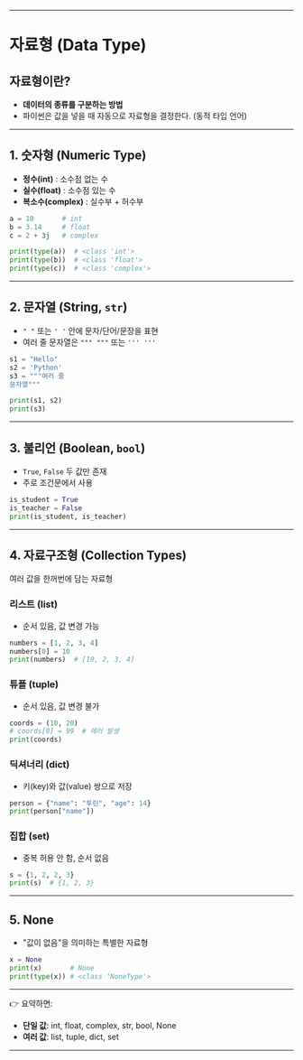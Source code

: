 
---

# 자료형 (Data Type)

## 자료형이란?

* **데이터의 종류를 구분하는 방법**
* 파이썬은 값을 넣을 때 자동으로 자료형을 결정한다. (동적 타입 언어)

---

## 1. 숫자형 (Numeric Type)

* **정수(int)** : 소수점 없는 수
* **실수(float)** : 소수점 있는 수
* **복소수(complex)** : 실수부 + 허수부

```python
a = 10       # int
b = 3.14     # float
c = 2 + 3j   # complex

print(type(a))  # <class 'int'>
print(type(b))  # <class 'float'>
print(type(c))  # <class 'complex'>
```

---

## 2. 문자열 (String, `str`)

* `" "` 또는 `' '` 안에 문자/단어/문장을 표현
* 여러 줄 문자열은 `""" """` 또는 `''' '''`

```python
s1 = "Hello"
s2 = 'Python'
s3 = """여러 줄
문자열"""

print(s1, s2)
print(s3)
```

---

## 3. 불리언 (Boolean, `bool`)

* `True`, `False` 두 값만 존재
* 주로 조건문에서 사용

```python
is_student = True
is_teacher = False
print(is_student, is_teacher)
```

---

## 4. 자료구조형 (Collection Types)

여러 값을 한꺼번에 담는 자료형

### 리스트 (list)

* 순서 있음, 값 변경 가능

```python
numbers = [1, 2, 3, 4]
numbers[0] = 10
print(numbers)  # [10, 2, 3, 4]
```

### 튜플 (tuple)

* 순서 있음, 값 변경 불가

```python
coords = (10, 20)
# coords[0] = 99  # 에러 발생
print(coords)
```

### 딕셔너리 (dict)

* 키(key)와 값(value) 쌍으로 저장

```python
person = {"name": "투린", "age": 14}
print(person["name"])
```

### 집합 (set)

* 중복 허용 안 함, 순서 없음

```python
s = {1, 2, 2, 3}
print(s)  # {1, 2, 3}
```

---

## 5. None

* "값이 없음"을 의미하는 특별한 자료형

```python
x = None
print(x)       # None
print(type(x)) # <class 'NoneType'>
```

---

👉 요약하면:

* **단일 값**: int, float, complex, str, bool, None
* **여러 값**: list, tuple, dict, set

---

